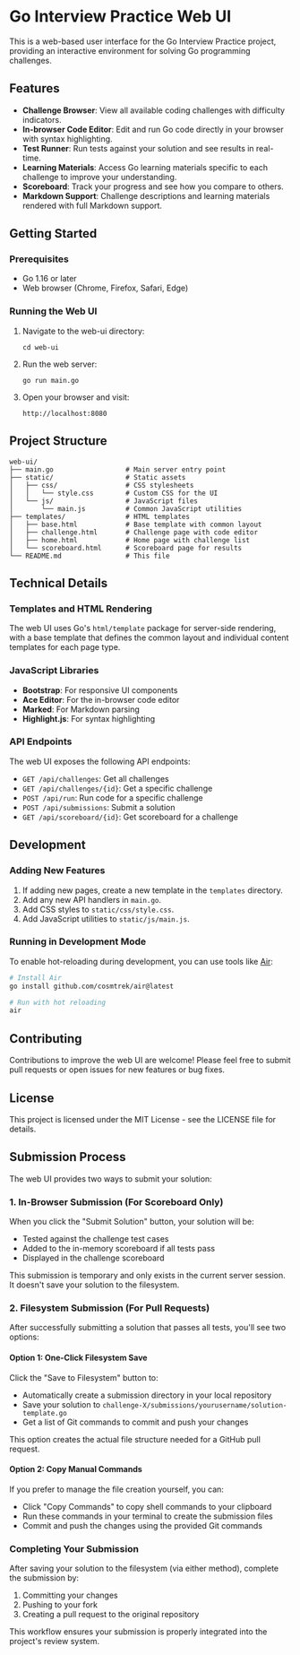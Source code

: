 # Go Interview Practice Web UI

This is a web-based user interface for the Go Interview Practice project, providing an interactive environment for solving Go programming challenges.

## Features

- **Challenge Browser**: View all available coding challenges with difficulty indicators.
- **In-browser Code Editor**: Edit and run Go code directly in your browser with syntax highlighting.
- **Test Runner**: Run tests against your solution and see results in real-time.
- **Learning Materials**: Access Go learning materials specific to each challenge to improve your understanding.
- **Scoreboard**: Track your progress and see how you compare to others.
- **Markdown Support**: Challenge descriptions and learning materials rendered with full Markdown support.

## Getting Started

### Prerequisites

- Go 1.16 or later
- Web browser (Chrome, Firefox, Safari, Edge)

### Running the Web UI

1. Navigate to the web-ui directory:
   ```
   cd web-ui
   ```

2. Run the web server:
   ```
   go run main.go
   ```

3. Open your browser and visit:
   ```
   http://localhost:8080
   ```

## Project Structure

```
web-ui/
├── main.go                  # Main server entry point
├── static/                  # Static assets
│   ├── css/                 # CSS stylesheets
│   │   └── style.css        # Custom CSS for the UI
│   └── js/                  # JavaScript files
│       └── main.js          # Common JavaScript utilities
├── templates/               # HTML templates
│   ├── base.html            # Base template with common layout
│   ├── challenge.html       # Challenge page with code editor
│   ├── home.html            # Home page with challenge list
│   └── scoreboard.html      # Scoreboard page for results
└── README.md                # This file
```

## Technical Details

### Templates and HTML Rendering

The web UI uses Go's `html/template` package for server-side rendering, with a base template that defines the common layout and individual content templates for each page type.

### JavaScript Libraries

- **Bootstrap**: For responsive UI components
- **Ace Editor**: For the in-browser code editor
- **Marked**: For Markdown parsing
- **Highlight.js**: For syntax highlighting

### API Endpoints

The web UI exposes the following API endpoints:

- `GET /api/challenges`: Get all challenges
- `GET /api/challenges/{id}`: Get a specific challenge
- `POST /api/run`: Run code for a specific challenge
- `POST /api/submissions`: Submit a solution
- `GET /api/scoreboard/{id}`: Get scoreboard for a challenge

## Development

### Adding New Features

1. If adding new pages, create a new template in the `templates` directory.
2. Add any new API handlers in `main.go`.
3. Add CSS styles to `static/css/style.css`.
4. Add JavaScript utilities to `static/js/main.js`.

### Running in Development Mode

To enable hot-reloading during development, you can use tools like [Air](https://github.com/cosmtrek/air):

```bash
# Install Air
go install github.com/cosmtrek/air@latest

# Run with hot reloading
air
```

## Contributing

Contributions to improve the web UI are welcome! Please feel free to submit pull requests or open issues for new features or bug fixes.

## License

This project is licensed under the MIT License - see the LICENSE file for details.

## Submission Process

The web UI provides two ways to submit your solution:

### 1. In-Browser Submission (For Scoreboard Only)

When you click the "Submit Solution" button, your solution will be:
- Tested against the challenge test cases
- Added to the in-memory scoreboard if all tests pass
- Displayed in the challenge scoreboard

This submission is temporary and only exists in the current server session. It doesn't save your solution to the filesystem.

### 2. Filesystem Submission (For Pull Requests)

After successfully submitting a solution that passes all tests, you'll see two options:

#### Option 1: One-Click Filesystem Save

Click the "Save to Filesystem" button to:
- Automatically create a submission directory in your local repository
- Save your solution to `challenge-X/submissions/yourusername/solution-template.go`
- Get a list of Git commands to commit and push your changes

This option creates the actual file structure needed for a GitHub pull request.

#### Option 2: Copy Manual Commands

If you prefer to manage the file creation yourself, you can:
- Click "Copy Commands" to copy shell commands to your clipboard
- Run these commands in your terminal to create the submission files
- Commit and push the changes using the provided Git commands

### Completing Your Submission

After saving your solution to the filesystem (via either method), complete the submission by:
1. Committing your changes
2. Pushing to your fork
3. Creating a pull request to the original repository

This workflow ensures your submission is properly integrated into the project's review system. 